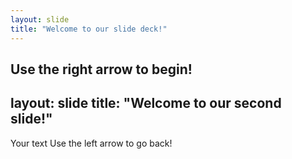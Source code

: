 ```yaml
---
layout: slide
title: "Welcome to our slide deck!"
---
```


Use the right arrow to begin!
---

layout: slide
title: "Welcome to our second slide!"
---
Your text
Use the left arrow to go back!
